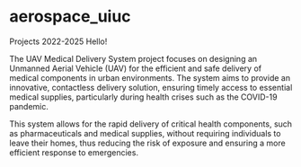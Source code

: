 # aerospace_uiuc
Projects 2022-2025
Hello! 

The UAV Medical Delivery System project focuses on designing an Unmanned Aerial Vehicle (UAV) for the efficient and safe delivery of medical components in urban environments. The system aims to provide an innovative, contactless delivery solution, ensuring timely access to essential medical supplies, particularly during health crises such as the COVID-19 pandemic.

This system allows for the rapid delivery of critical health components, such as pharmaceuticals and medical supplies, without requiring individuals to leave their homes, thus reducing the risk of exposure and ensuring a more efficient response to emergencies.
